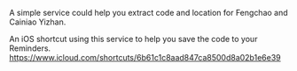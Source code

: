 A simple service could help you extract code and location for Fengchao and Cainiao Yizhan.

An iOS shortcut using this service to help you save the code to your Reminders.
https://www.icloud.com/shortcuts/6b61c1c8aad847ca8500d8a02b1e6e39

